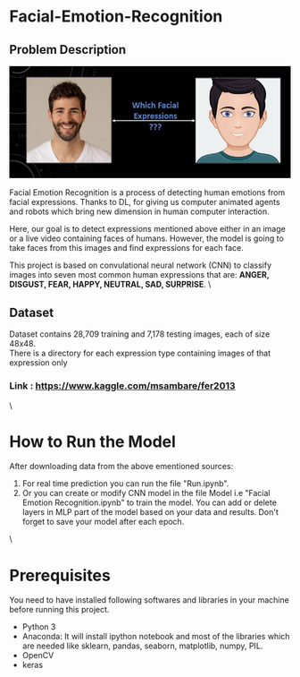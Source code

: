 # Facial-Emotion-Recognition

## Problem Description
![alt text]( https://github.com/coolamit1232/Facial-Emotion-Recognition/blob/master/Output/Readme.JPG "Problem Description")

Facial Emotion Recognition is a process of detecting human emotions from facial expressions.
Thanks to DL, for giving us computer animated agents and robots which bring new dimension in human computer interaction.

Here, our goal is to detect expressions mentioned above either in an image or a live video containing faces of humans. However, the model is going to take faces from this images and find expressions for each face.
 
This project is based on convulational neural network (CNN) to classify images into seven most common human expressions that are: **ANGER, DISGUST, FEAR, HAPPY, NEUTRAL, SAD, SURPRISE**.
\

## Dataset
Dataset contains 28,709 training and 7,178 testing images, each of size 48x48. \
There is a directory for each expression type containing images of that expression only

### Link : https://www.kaggle.com/msambare/fer2013

\
# How to Run the Model

After downloading data from the above ementioned sources: 
 1. For real time prediction you can run the file "Run.ipynb".
 2. Or you can create or modify CNN model in the file Model i.e "Facial Emotion Recognition.ipynb" to train the model. You can add or delete layers in MLP part of the model based on your data and results. Don't forget to save your model after each epoch.

\
# Prerequisites
You need to have installed following softwares and libraries in your machine before running this project.

+ Python 3
+ Anaconda: It will install ipython notebook and most of the libraries which are needed like sklearn, pandas, seaborn, matplotlib, numpy, PIL.
+ OpenCV
+ keras

